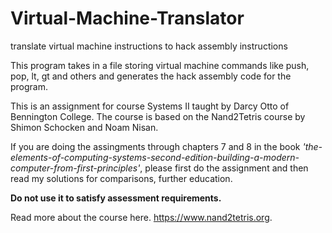 # Virtual-Machine-Translator
translate virtual machine instructions to hack assembly instructions


This program takes in a file storing virtual machine commands like push, pop, lt, gt and others and generates the hack assembly code for the program. 

This is an assignment for course Systems II taught by Darcy Otto of Bennington College. The course is based on the Nand2Tetris course by Shimon Schocken and Noam Nisan. 

If you are doing the assingments through chapters 7 and 8 in the book *'the-elements-of-computing-systems-second-edition-building-a-modern-computer-from-first-principles'*, please first do the assignment and then read my solutions for comparisons, further education. 

**Do not use it to satisfy assessment requirements.**

Read more about the course here. https://www.nand2tetris.org. 
